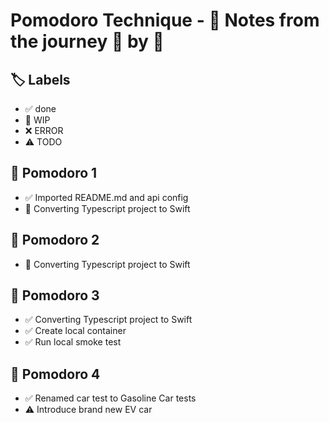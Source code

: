 # Pomodoro Technique - 📝 Notes from the journey 🍅 by 🍅

## 🏷️ Labels

- ✅ done
- 🚧 WIP
- ❌ ERROR
- ⚠️ TODO

## 🍅 Pomodoro 1

- ✅ Imported README.md and api config
- 🚧 Converting Typescript project to Swift

## 🍅 Pomodoro 2

- 🚧 Converting Typescript project to Swift

## 🍅 Pomodoro 3

- ✅ Converting Typescript project to Swift
- ✅ Create local container
- ✅ Run local smoke test

## 🍅 Pomodoro 4

- ✅ Renamed car test to Gasoline Car tests
- ⚠️ Introduce brand new EV car
